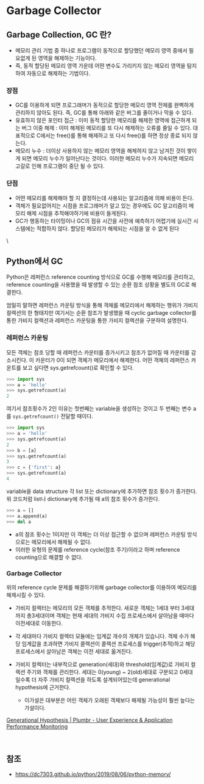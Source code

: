 # Garbage Collector

## Garbage Collection, GC 란?

* 메모리 관리 기법 중 하나로 프로그램이 동적으로 할당했던 메모리 영역 중에서 필요없게 된 영역을 해제하는 기능이다.
* 즉, 동적 할당된 메모리 영역 가운데 어떤 변수도 가리키지 않는 메모리 영역을 탐지하여 자동으로 해제하는 기법이다.

### 장점

* GC를 이용하게 되면 프로그래머가 동적으로 할당한 메모리 영역 전체를 완벽하게 관리하지 않아도 된다. 즉, GC를 통해 아래와 같은 버그를 줄이거나 막을 수 있다.
* 유효하지 않은 포인터 접근 : 이미 동적 할당한 메모리를 해제한 영역에 접근하게 되는 버그 이중 해제 : 이미 해제된 메모리를 또 다시 해제하는 오류를 줄일 수 있다. 대표적으로 C에서는 free()를 통해 해제하고 또 다시 free()를 하면 정상 종료 되지 않는다.
* 메모리 누수 : 더이상 사용하지 않는 메모리 영역을 해제하지 않고 남겨진 것이 쌓이게 되면 메모리 누수가 일어난다는 것이다. 이러한 메모리 누수가 지속되면 메모리 고갈로 인해 프로그램이 중단 될 수 있다.

### 단점

* 어떤 메모리를 해제해야 할 지 결정하는데 사용되는 알고리즘에 의해 비용이 든다.
* 객체가 필요없어지는 시점을 프로그래머가 알고 있는 경우에도 GC 알고리즘이 메모리 해제 시점을 추적해야하기에 비용이 들게된다.
* GC가 행동하는 타이밍이나 GC의 점유 시간을 사전에 예측하기 어렵기에 실시간 시스템에는 적합하지 않다. 할당된 메모리가 해제되는 시점을 알 수 없게 된다

\


## Python에서 GC

Python은 레퍼런스 reference counting 방식으로 GC를 수행해 메모리를 관리하고, reference counting을 사용했을 때 발생할 수 있는 순환 참조 상황을 별도의 GC로 해결한다.

엄밀히 말하면 레퍼런스 카운팅 방식을 통해 객체를 메모리에서 해제하는 행위가 가비지 컬렉션의 한 형태지만 여기서는 순환 참조가 발생했을 때 cyclic garbage collector를 통한 가비지 컬렉션과 레퍼런스 카운팅을 통한 가비지 컬렉션을 구분하여 설명한다.



### 레퍼런스 카운팅

모든 객체는 참조 당할 때 레퍼런스 카운터를 증가시키고 참조가 없어질 때 카운터를 감소시킨다. 이 카운터가 0이 되면 객체가 메모리에서 해제한다. 어떤 객체의 레퍼런스 카운트를 보고 싶다면 sys.getrefcount()로 확인할 수 있다.



```python
>>> import sys
>>> a = 'hello'
>>> sys.getrefcount(a)
2
```

여기서 참조횟수가 2인 이유는 첫번째는 variable을 생성하는 것이고 두 번째는 변수 a를 `sys.getrefcount()` 전달할 때이다.



```python
>>> import sys
>>> a = 'hello'
>>> sys.getrefcount(a)
2
>>> b = [a]
>>> sys.getrefcount(a)
3
>>> c = {'first': a}
>>> sys.getrefcount(a)
4
```

variable을 data structure 각 list 또는 dictionary에 추가하면 참조 횟수가 증가한다.\
위 코드처럼 list나 dictionary에 추가될 때 a의 참조 횟수가 증가한다.



```python
>>> a = []
>>> a.append(a)
>>> del a
```

* a의 참조 횟수는 1이지만 이 객체는 더 이상 접근할 수 없으며 레퍼런스 카운팅 방식으로는 메모리에서 해제될 수 없다.
* 이러한 유형의 문제를 reference cycle(참조 주기)이라고 하며 reference counting으로 해결할 수 없다.



### Garbage Collector

위의 reference cycle 문제를 해결하기위해 garbage collector를 이용하여 메모리를 해제시킬 수 있다.

* 가비지 컬렉터는 메모리의 모든 객체를 추적한다. 새로운 객체는 1세대 부터 3세대까지 총3세대이며 객체는 현재 세대의 가비지 수집 프로세스에서 살아남을 때마다 이전세대로 이동한다.
* 각 세대마다 가비지 컬렉터 모듈에는 임계값 개수의 개체가 있습니다. 객체 수가 해당 임계값을 초과하면 가비지 콜렉션이 콜렉션 프로세스를 trigger(추적)하고 해당 프로세스에서 살아남은 객체는 이전 세대로 옮겨진다.
*   가비지 컬렉터는 내부적으로 generation(세대)와 threshold(임계값)로 가비지 컬렉션 주기와 객체를 관리한다. 세대는 0(young) \~ 2(old)세대로 구분되고 0세대 일수록 더 자주 가비지 컬렉션을 하도록 설계되어있는데 generational hypothesis에 근거한다.

    * 이가설은 대부분은 어린 객체가 오래된 객체보다 해제될 가능성이 훨씬 높다는 가설이다.

  [Generational Hypothesis | Plumbr - User Experience & Application Performance Monitoring](https://plumbr.io/handbook/garbage-collection-in-java/generational-hypothesis)

<br>

## 참조

- https://dc7303.github.io/python/2019/08/06/python-memory/
